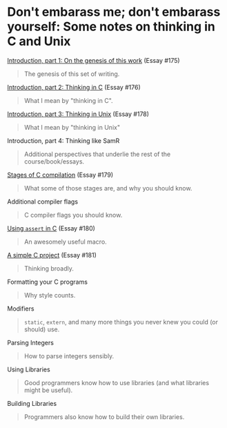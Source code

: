 Don't embarass me; don't embarass yourself: Some notes on thinking in C and Unix
================================================================================

[Introduction, part 1: On the genesis of this work](cnix-intro-1) (Essay #175)

> The genesis of this set of writing.

[Introduction, part 2: Thinking in C](cnix-thinking-in-c) (Essay #176)

> What I mean by "thinking in C".

[Introduction, part 3: Thinking in Unix](cnix-thinking-in-unix) (Essay #178) 

> What I mean by "thinking in Unix"

Introduction, part 4: Thinking like SamR

> Additional perspectives that underlie the rest of the course/book/essays.

[Stages of C compilation](cnix-compilation-phases) (Essay #179) 

> What some of those stages are, and why you should know.

Additional compiler flags

> C compiler flags you should know.

[Using `assert` in C](assert) (Essay #180)

> An awesomely useful macro.

[A simple C project](cnix-simple-c-project) (Essay #181)

> Thinking broadly.

Formatting your C programs

> Why style counts.

Modifiers

> `static`, `extern`, and many more things you never knew you could
  (or should) use.

Parsing Integers

> How to parse integers sensibly.

Using Libraries

> Good programmers know how to use libraries (and what libraries might
  be useful).

Building Libraries

> Programmers also know how to build their own libraries.

